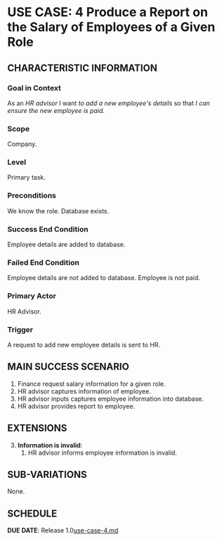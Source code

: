 # USE CASE: 4 Produce a Report on the Salary of Employees of a Given Role

## CHARACTERISTIC INFORMATION

### Goal in Context

As an *HR advisor* I want *to add a new employee's details* so that *I can ensure the new employee is paid.*

### Scope

Company.

### Level

Primary task.

### Preconditions

We know the role.  Database exists.

### Success End Condition

Employee details are added to database. 

### Failed End Condition

Employee details are not added to database. Employee is not paid.

### Primary Actor

HR Advisor.

### Trigger

A request to add new employee details is sent to HR.

## MAIN SUCCESS SCENARIO

1. Finance request salary information for a given role.
2. HR advisor captures information of employee.
3. HR advisor inputs captures employee information into database.
4. HR advisor provides report to employee.

## EXTENSIONS

3. **Information is invalid**:
    1. HR advisor informs employee information is invalid.

## SUB-VARIATIONS

None.

## SCHEDULE

**DUE DATE**: Release 1.0[use-case-4.md](use-case-4.md)